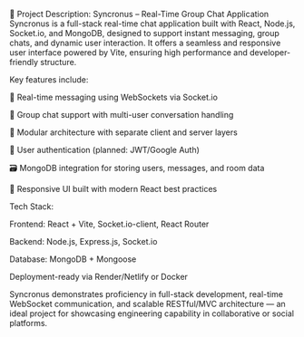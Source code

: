 📝 Project Description: Syncronus – Real-Time Group Chat Application
Syncronus is a full-stack real-time chat application built with React, Node.js, Socket.io, and MongoDB, designed to support instant messaging, group chats, and dynamic user interaction. It offers a seamless and responsive user interface powered by Vite, ensuring high performance and developer-friendly structure.

Key features include:

🔄 Real-time messaging using WebSockets via Socket.io

👥 Group chat support with multi-user conversation handling

🧩 Modular architecture with separate client and server layers

🔐 User authentication (planned: JWT/Google Auth)

🗃️ MongoDB integration for storing users, messages, and room data

💬 Responsive UI built with modern React best practices

Tech Stack:

Frontend: React + Vite, Socket.io-client, React Router

Backend: Node.js, Express.js, Socket.io

Database: MongoDB + Mongoose

Deployment-ready via Render/Netlify or Docker

Syncronus demonstrates proficiency in full-stack development, real-time WebSocket communication, and scalable RESTful/MVC architecture — an ideal project for showcasing engineering capability in collaborative or social platforms.
